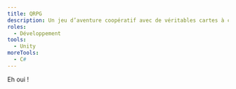 ```yaml
---
title: QRPG
description: Un jeu d’aventure coopératif avec de véritables cartes à collectionner !
roles:
  - Développement
tools:
  - Unity
moreTools:
  - C#
---
```


Eh oui !
